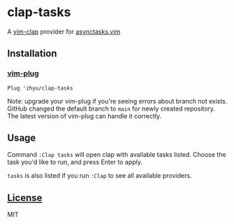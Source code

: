 # clap-tasks
A [vim-clap](https://github.com/liuchengxu/vim-clap) provider for [asynctasks.vim](https://github.com/skywind3000/asynctasks.vim)

## Installation

### [vim-plug](https://github.com/junegunn/vim-plug)
```vim
Plug 'zhyu/clap-tasks
```
Note: upgrade your vim-plug if you're seeing errors about branch not exists. GitHub changed the default branch to `main` for newly created repository. The latest version of vim-plug can handle it correctly.

## Usage

Command `:Clap tasks` will open clap with available tasks listed. Choose the task you'd like to run, and press Enter to apply.

`tasks` is also listed if you run `:Clap` to see all available providers.

## [License](LICENSE)

MIT
